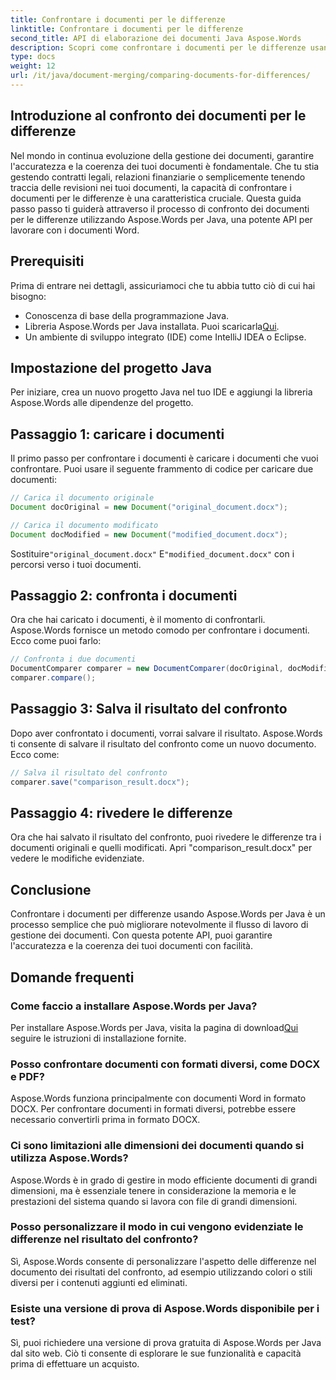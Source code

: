 ```yaml
---
title: Confrontare i documenti per le differenze
linktitle: Confrontare i documenti per le differenze
second_title: API di elaborazione dei documenti Java Aspose.Words
description: Scopri come confrontare i documenti per le differenze usando Aspose.Words in Java. La nostra guida passo dopo passo assicura una gestione accurata dei documenti.
type: docs
weight: 12
url: /it/java/document-merging/comparing-documents-for-differences/
---
```


## Introduzione al confronto dei documenti per le differenze

Nel mondo in continua evoluzione della gestione dei documenti, garantire l'accuratezza e la coerenza dei tuoi documenti è fondamentale. Che tu stia gestendo contratti legali, relazioni finanziarie o semplicemente tenendo traccia delle revisioni nei tuoi documenti, la capacità di confrontare i documenti per le differenze è una caratteristica cruciale. Questa guida passo passo ti guiderà attraverso il processo di confronto dei documenti per le differenze utilizzando Aspose.Words per Java, una potente API per lavorare con i documenti Word.

## Prerequisiti

Prima di entrare nei dettagli, assicuriamoci che tu abbia tutto ciò di cui hai bisogno:

- Conoscenza di base della programmazione Java.
-  Libreria Aspose.Words per Java installata. Puoi scaricarla[Qui](https://releases.aspose.com/words/java/).
- Un ambiente di sviluppo integrato (IDE) come IntelliJ IDEA o Eclipse.

## Impostazione del progetto Java

Per iniziare, crea un nuovo progetto Java nel tuo IDE e aggiungi la libreria Aspose.Words alle dipendenze del progetto.

## Passaggio 1: caricare i documenti

Il primo passo per confrontare i documenti è caricare i documenti che vuoi confrontare. Puoi usare il seguente frammento di codice per caricare due documenti:

```java
// Carica il documento originale
Document docOriginal = new Document("original_document.docx");

// Carica il documento modificato
Document docModified = new Document("modified_document.docx");
```

 Sostituire`"original_document.docx"` E`"modified_document.docx"` con i percorsi verso i tuoi documenti.

## Passaggio 2: confronta i documenti

Ora che hai caricato i documenti, è il momento di confrontarli. Aspose.Words fornisce un metodo comodo per confrontare i documenti. Ecco come puoi farlo:

```java
// Confronta i due documenti
DocumentComparer comparer = new DocumentComparer(docOriginal, docModified);
comparer.compare();
```

## Passaggio 3: Salva il risultato del confronto

Dopo aver confrontato i documenti, vorrai salvare il risultato. Aspose.Words ti consente di salvare il risultato del confronto come un nuovo documento. Ecco come:

```java
// Salva il risultato del confronto
comparer.save("comparison_result.docx");
```

## Passaggio 4: rivedere le differenze

Ora che hai salvato il risultato del confronto, puoi rivedere le differenze tra i documenti originali e quelli modificati. Apri "comparison_result.docx" per vedere le modifiche evidenziate.

## Conclusione

Confrontare i documenti per differenze usando Aspose.Words per Java è un processo semplice che può migliorare notevolmente il flusso di lavoro di gestione dei documenti. Con questa potente API, puoi garantire l'accuratezza e la coerenza dei tuoi documenti con facilità.

## Domande frequenti

### Come faccio a installare Aspose.Words per Java?

 Per installare Aspose.Words per Java, visita la pagina di download[Qui](https://releases.aspose.com/words/java/) seguire le istruzioni di installazione fornite.

### Posso confrontare documenti con formati diversi, come DOCX e PDF?

Aspose.Words funziona principalmente con documenti Word in formato DOCX. Per confrontare documenti in formati diversi, potrebbe essere necessario convertirli prima in formato DOCX.

### Ci sono limitazioni alle dimensioni dei documenti quando si utilizza Aspose.Words?

Aspose.Words è in grado di gestire in modo efficiente documenti di grandi dimensioni, ma è essenziale tenere in considerazione la memoria e le prestazioni del sistema quando si lavora con file di grandi dimensioni.

### Posso personalizzare il modo in cui vengono evidenziate le differenze nel risultato del confronto?

Sì, Aspose.Words consente di personalizzare l'aspetto delle differenze nel documento dei risultati del confronto, ad esempio utilizzando colori o stili diversi per i contenuti aggiunti ed eliminati.

### Esiste una versione di prova di Aspose.Words disponibile per i test?

Sì, puoi richiedere una versione di prova gratuita di Aspose.Words per Java dal sito web. Ciò ti consente di esplorare le sue funzionalità e capacità prima di effettuare un acquisto.